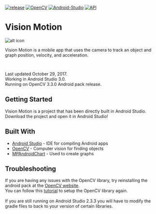 [![release](https://img.shields.io/badge/release-v1.0-blue.svg)](https://raw.githubusercontent.com/WilliamLQin/MotionSensor/master/VisionMotion.apk)
[![OpenCV](https://img.shields.io/badge/OpenCV-3.0.0-red.svg)](https://opencv.org/releases.html)
[![Android-Studio](https://img.shields.io/badge/Android%20Studio-3.0.0-brightgreen.svg)](https://developer.android.com/studio/index.html)
[![API](https://img.shields.io/badge/API-21+-green.svg)](https://developer.android.com/about/versions/android-5.0.html)

# Vision Motion

![alt icon](https://raw.githubusercontent.com/WilliamLQin/MotionSensor/master/app/src/main/res/mipmap-xxxhdpi/ic_launcher.png)

Vision Motion is a mobile app that uses the camera to track an object and graph position, velocity, and acceleration. <br>

<br>

Last updated October 29, 2017. <br>
Working in Android Studio 3.0. <br>
Running on OpenCV 3.3.0 Android pack release. <br>

## Getting Started

Vision Motion is a project that has been directly built in Android Studio. <br>
Download the project and open it in Android Studio! <br>

## Built With

* [Android Studio](https://developer.android.com/studio/index.html) - IDE for compiling Android apps
* [OpenCV](https://opencv.org/) - Computer vision for finding objects
* [MPAndroidChart](https://github.com/PhilJay/MPAndroidChart) - Used to create graphs

## Troubleshooting

If you are having any issues with the OpenCV library, try reinstalling the android pack at the [OpenCV website](https://opencv.org/releases.html). <br>
You can follow this [tutorial](https://www.learn2crack.com/2016/03/setup-opencv-sdk-android-studio.html) to setup the OpenCV library again. <br>
<br>
If you are still running on Android Studio 2.3.3 you will have to modify the gradle files to back to your version of certain libraries.

